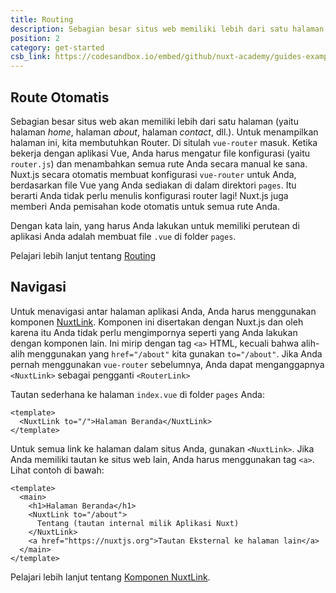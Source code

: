 ```yaml
---
title: Routing
description: Sebagian besar situs web memiliki lebih dari satu halaman. Misalnya halaman _home_, halaman _about_, halaman _contact_, dll. Untuk menampilkan halaman-halaman ini kita membutuhkan sebuah Router.
position: 2
category: get-started
csb_link: https://codesandbox.io/embed/github/nuxt-academy/guides-examples/tree/master/01_get_started/02_routing?fontsize=14&hidenavigation=1&theme=dark
---
```


## Route Otomatis

Sebagian besar situs web akan memiliki lebih dari satu halaman (yaitu halaman _home_, halaman _about_, halaman _contact_, dll.). Untuk menampilkan halaman ini, kita membutuhkan Router. Di situlah `vue-router` masuk. Ketika bekerja dengan aplikasi Vue, Anda harus mengatur file konfigurasi (yaitu `router.js`) dan menambahkan semua rute Anda secara manual ke sana. Nuxt.js secara otomatis membuat konfigurasi `vue-router` untuk Anda, berdasarkan file Vue yang Anda sediakan di dalam direktori `pages`. Itu berarti Anda tidak perlu menulis konfigurasi router lagi! Nuxt.js juga memberi Anda pemisahan kode otomatis untuk semua rute Anda.

Dengan kata lain, yang harus Anda lakukan untuk memiliki perutean di aplikasi Anda adalah membuat file `.vue` di folder `pages`.

<base-alert type="next">

Pelajari lebih lanjut tentang [Routing](/docs/2.x/features/file-system-routing)

</base-alert>

## Navigasi

Untuk menavigasi antar halaman aplikasi Anda, Anda harus menggunakan komponen [NuxtLink](/docs/2.x/features/nuxt-components#the-nuxtlink-component). Komponen ini disertakan dengan Nuxt.js dan oleh karena itu Anda tidak perlu mengimpornya seperti yang Anda lakukan dengan komponen lain. Ini mirip dengan tag `<a>` HTML, kecuali bahwa alih-alih menggunakan yang `href="/about"` kita gunakan `to="/about"`. Jika Anda pernah menggunakan `vue-router` sebelumnya, Anda dapat menganggapnya `<NuxtLink>` sebagai pengganti `<RouterLink>`

Tautan sederhana ke halaman `index.vue` di folder `pages` Anda:

```html{}[pages/index.vue]
<template>
  <NuxtLink to="/">Halaman Beranda</NuxtLink>
</template>
```

Untuk semua link ke halaman dalam situs Anda, gunakan `<NuxtLink>`. Jika Anda memiliki tautan ke situs web lain, Anda harus menggunakan tag `<a>`. Lihat contoh di bawah:

```html{}[pages/index.vue]
<template>
  <main>
    <h1>Halaman Beranda</h1>
    <NuxtLink to="/about">
      Tentang (tautan internal milik Aplikasi Nuxt)
    </NuxtLink>
    <a href="https://nuxtjs.org">Tautan Eksternal ke halaman lain</a>
  </main>
</template>
```

<app-modal>
  <code-sandbox :src="csb_link"></code-sandbox>
</app-modal>

<base-alert type="next">

Pelajari lebih lanjut tentang [Komponen NuxtLink](/docs/2.x/features/nuxt-components#the-nuxtlink-component).

</base-alert>
